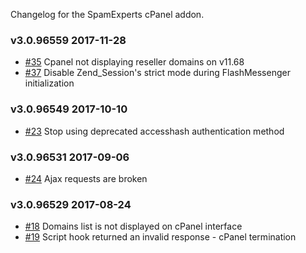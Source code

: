 Changelog for the SpamExperts cPanel addon. 

### v3.0.96559 2017-11-28

 - [#35](https://github.com/SpamExperts/cpanel-addon/issues/35) Cpanel not displaying reseller domains on v11.68
 - [#37](https://github.com/SpamExperts/cpanel-addon/issues/37) Disable Zend_Session's strict mode during FlashMessenger initialization

### v3.0.96549 2017-10-10

 - [#23](https://github.com/SpamExperts/cpanel-addon/issues/23) Stop using deprecated accesshash authentication method

### v3.0.96531 2017-09-06

 - [#24](https://github.com/SpamExperts/cpanel-addon/issues/24) Ajax requests are broken

### v3.0.96529 2017-08-24

 - [#18](https://github.com/SpamExperts/cpanel-addon/issues/18) Domains list is not displayed on cPanel interface
 - [#19](https://github.com/SpamExperts/cpanel-addon/issues/19) Script hook returned an invalid response - cPanel termination
